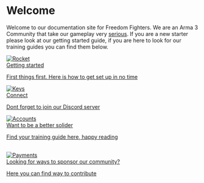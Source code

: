 <h1> Welcome</h1>

Welcome to our documentation site for Freedom Fighters. We are an Arma 3 Community that take our gameplay very [serious](https://youtube.com/404). If you are a new starter please look at our getting started guide, if you are here to look for our training guides you can find them below. 

<div id="getting-started-banner">
  <a href="/#/getting-started.md">
    <div class="banner getting-started-banner-background">
      <div class="banner-icon">
        <img src="./_images/svg/new_get-started.svg" alt="Rocket">
      </div>
    <div>
      <span class="banner-title">Getting started</span>
      <p class="banner-subtitle">First things first. Here is how to get set up in no time</p>
    </div>
  </div>
  </a>
  </div>

 <div id="authentication-banner">
   <a href="#">
     <div class="banner authentication-banner-background">
       <div class="banner-icon">
         <img src="./_images/svg/new_authentication.svg" alt="Keys">
       </div>
     <div>
       <span class="banner-title">Connect </span>
       <p class="banner-subtitle">Dont forget to join our Discord server </p>
     </div>
   </div>
   </a>
 </div>

<div id="accounts-banner" >
  <a href="#">
    <div class="banner accounts-banner-background">
      <div class="banner-icon ">
        <img src="./_images/svg/new_accounts.svg" alt="Accounts">
      </div>
    <div>
      <span class="banner-title">Want to be a better solider</span>
      <p class="banner-subtitle">Find your training guide here, happy reading </p>
    </div>
  </div>
  </a>
  <br class="clear-both" />
</div>

  
  <div id="payments-banner">
    <a href="#">
      <div class="banner payments-banner-background">
        <div class="banner-icon">
          <img src="./_images/svg/payments.svg" alt="Payments">
        </div>
      <div>
        <span class="banner-title">Looking for ways to sponsor our community?</span>
        <p class="banner-subtitle">Here you can find way to contribute</p>
      </div>
    </div>
    </a>
  
  </div>

<br class="clear-both" />
